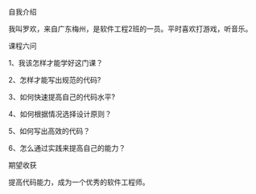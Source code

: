 自我介绍

我叫罗欢，来自广东梅州，是软件工程2班的一员。平时喜欢打游戏，听音乐。

课程六问

1、我该怎样才能学好这门课？

2、怎样才能写出规范的代码?

3、如何快速提高自己的代码水平?

4、如何根据情况选择设计原则？

5、如何写出高效的代码？

6、怎么通过实践来提高自己的能力？

期望收获

提高代码能力，成为一个优秀的软件工程师。
